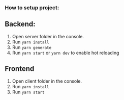 ### How to setup project:

## Backend:
1. Open server folder in the console.
2. Run `yarn install`
2. Run `yarn generate`
3. Run  `yarn start` or `yarn dev` to enable hot reloading

## Frontend
1. Open client folder in the console.
2. Run `yarn install`
3. Run  `yarn start`
